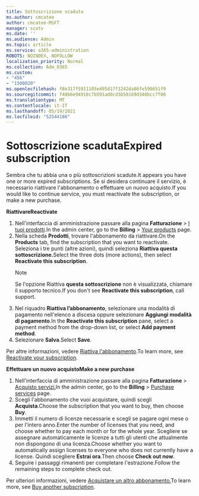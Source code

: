 ```yaml
---
title: Sottoscrizione scaduta
ms.author: cmcatee
author: cmcatee-MSFT
manager: scotv
ms.date: ''
ms.audience: Admin
ms.topic: article
ms.service: o365-administration
ROBOTS: NOINDEX, NOFOLLOW
localization_priority: Normal
ms.collection: Adm_O365
ms.custom:
- "456"
- "1500020"
ms.openlocfilehash: f8e317f5911105e495d17f1242da86fe590651f9
ms.sourcegitcommit: f4866e94918c7b591ad0cd3b58169d340bcc7f00
ms.translationtype: MT
ms.contentlocale: it-IT
ms.lasthandoff: 05/19/2021
ms.locfileid: "52544186"
---
```

# <a name="expired-subscription"></a><span data-ttu-id="5b524-102">Sottoscrizione scaduta</span><span class="sxs-lookup"><span data-stu-id="5b524-102">Expired subscription</span></span>

<span data-ttu-id="5b524-103">Sembra che tu abbia una o più sottoscrizioni scadute.</span><span class="sxs-lookup"><span data-stu-id="5b524-103">It appears you have one or more expired subscriptions.</span></span> <span data-ttu-id="5b524-104">Se si desidera continuare il servizio, è necessario riattivare l'abbonamento o effettuare un nuovo acquisto.</span><span class="sxs-lookup"><span data-stu-id="5b524-104">If you would like to continue service, you must reactivate the subscription, or make a new purchase.</span></span>
  
<span data-ttu-id="5b524-105">**Riattivare**</span><span class="sxs-lookup"><span data-stu-id="5b524-105">**Reactivate**</span></span>
  
1. <span data-ttu-id="5b524-106">Nell'interfaccia di amministrazione passare alla pagina **Fatturazione** \> [I tuoi prodotti](https://go.microsoft.com/fwlink/p/?linkid=842054).</span><span class="sxs-lookup"><span data-stu-id="5b524-106">In the admin center, go to the **Billing** \> [Your products](https://go.microsoft.com/fwlink/p/?linkid=842054) page.</span></span>
2. <span data-ttu-id="5b524-107">Nella scheda **Prodotti**, trovare l'abbonamento da riattivare.</span><span class="sxs-lookup"><span data-stu-id="5b524-107">On the **Products** tab, find the subscription that you want to reactivate.</span></span> <span data-ttu-id="5b524-108">Seleziona i tre punti (altre azioni), quindi seleziona **Riattiva questa sottoscrizione.**</span><span class="sxs-lookup"><span data-stu-id="5b524-108">Select the three dots (more actions), then select **Reactivate this subscription**.</span></span>
    > [!NOTE]
    > <span data-ttu-id="5b524-109">Se l'opzione Riattiva **questa sottoscrizione** non è visualizzata, chiamare il supporto tecnico.</span><span class="sxs-lookup"><span data-stu-id="5b524-109">If you don't see **Reactivate this subscription**, call support.</span></span>
3. <span data-ttu-id="5b524-110">Nel riquadro **Riattiva l’abbonamento**, selezionare una modalità di pagamento nell'elenco a discesa oppure selezionare **Aggiungi modalità di pagamento**.</span><span class="sxs-lookup"><span data-stu-id="5b524-110">In the **Reactivate this subscription** pane, select a payment method from the drop-down list, or select **Add payment method**.</span></span>
4. <span data-ttu-id="5b524-111">Selezionare **Salva**.</span><span class="sxs-lookup"><span data-stu-id="5b524-111">Select **Save**.</span></span>

<span data-ttu-id="5b524-112">Per altre informazioni, vedere [Riattiva l'abbonamento](/microsoft-365/commerce/subscriptions/reactivate-your-subscription).</span><span class="sxs-lookup"><span data-stu-id="5b524-112">To learn more, see [Reactivate your subscription](/microsoft-365/commerce/subscriptions/reactivate-your-subscription).</span></span>

<span data-ttu-id="5b524-113">**Effettuare un nuovo acquisto**</span><span class="sxs-lookup"><span data-stu-id="5b524-113">**Make a new purchase**</span></span>
  
1. <span data-ttu-id="5b524-114">Nell'interfaccia di amministrazione passare alla pagina **Fatturazione** \> [Acquisto servizi.](https://go.microsoft.com/fwlink/p/?linkid=868433)</span><span class="sxs-lookup"><span data-stu-id="5b524-114">In the admin center, go to the **Billing** \> [Purchase services](https://go.microsoft.com/fwlink/p/?linkid=868433) page.</span></span>
2. <span data-ttu-id="5b524-115">Scegli l'abbonamento che vuoi acquistare, quindi scegli **Acquista**.</span><span class="sxs-lookup"><span data-stu-id="5b524-115">Choose the subscription that you want to buy, then choose **Buy**.</span></span>
3. <span data-ttu-id="5b524-116">Immetti il numero di licenze necessarie e scegli se pagare ogni mese o per l'intero anno.</span><span class="sxs-lookup"><span data-stu-id="5b524-116">Enter the number of licenses that you need, and choose whether to pay each month or for the whole year.</span></span> <span data-ttu-id="5b524-117">Scegliere se assegnare automaticamente le licenze a tutti gli utenti che attualmente non dispongono di una licenza.</span><span class="sxs-lookup"><span data-stu-id="5b524-117">Choose whether you want to automatically assign licenses to everyone who does not currently have a license.</span></span> <span data-ttu-id="5b524-118">Quindi scegliere **Estrai ora**.</span><span class="sxs-lookup"><span data-stu-id="5b524-118">Then choose **Check out now**.</span></span>
4. <span data-ttu-id="5b524-119">Seguire i passaggi rimanenti per completare l'estrazione.</span><span class="sxs-lookup"><span data-stu-id="5b524-119">Follow the remaining steps to complete check out.</span></span>

<span data-ttu-id="5b524-120">Per ulteriori informazioni, vedere [Acquistare un altro abbonamento.](/microsoft-365/commerce/buy-another-subscription)</span><span class="sxs-lookup"><span data-stu-id="5b524-120">To learn more, see [Buy another subscription](/microsoft-365/commerce/buy-another-subscription).</span></span>
